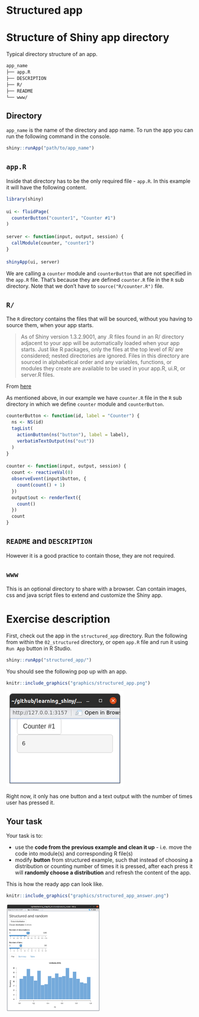 Structured app
================

# Structure of Shiny app directory

Typical directory structure of an app.

``` bash
app_name
├── app.R
├── DESCRIPTION
├── R/
├── README
└── www/
```

## Directory

`app_name` is the name of the directory and app name. To run the app you
can run the following command in the console.

``` r
shiny::runApp("path/to/app_name")
```

## `app.R`

Inside that directory has to be the only required file - `app.R`. In
this example it will have the following content.

``` r
library(shiny)

ui <- fluidPage(
  counterButton("counter1", "Counter #1")
)

server <- function(input, output, session) {
  callModule(counter, "counter1")
}

shinyApp(ui, server)
```

We are calling a `counter` module and `counterButton` that are not
specified in the `app.R` file. That’s because they are defined
`counter.R` file in the `R` sub directory. Note that we don’t have to
`source("R/counter.R")` file.

## `R/`

The `R` directory contains the files that will be sourced, without you
having to source them, when your app starts.

> As of Shiny version 1.3.2.9001, any .R files found in an R/ directory
> adjacent to your app will be automatically loaded when your app
> starts. Just like R packages, only the files at the top level of R/
> are considered; nested directories are ignored. Files in this
> directory are sourced in alphabetical order and any variables,
> functions, or modules they create are available to be used in your
> app.R, ui.R, or server.R files.

From [here](https://shiny.rstudio.com/articles/app-formats.html)

As mentioned above, in our example we have `counter.R` file in the `R`
sub directory in which we define `counter` module and `counterButton`.

``` r
counterButton <- function(id, label = "Counter") {
  ns <- NS(id)
  tagList(
    actionButton(ns("button"), label = label),
    verbatimTextOutput(ns("out"))
  )
}

counter <- function(input, output, session) {
  count <- reactiveVal(0)
  observeEvent(input$button, {
    count(count() + 1)
  })
  output$out <- renderText({
    count()
  })
  count
}
```

## `README` and `DESCRIPTION`

However it is a good practice to contain those, they are not required.

## `www`

This is an optional directory to share with a browser. Can contain
images, css and java script files to extend and customize the Shiny app.

# Exercise description

First, check out the app in the `structured_app` directory. Run the
following from within the `02_structured` directory, or open `app.R`
file and run it using `Run App` button in R Studio.

``` r
shiny::runApp("structured_app/")
```

You should see the following pop up with an app.

``` r
knitr::include_graphics("graphics/structured_app.png")
```

![](graphics/structured_app.png)<!-- -->

Right now, it only has one button and a text output with the number of
times user has pressed it.

## Your task

Your task is to:

-   use the **code from the previous example and clean it up** -
    i.e. move the code into module(s) and corresponding R file(s)
-   modify **button** from structured example, such that instead of
    choosing a distribution or counting number of times it is pressed,
    after each press it will **randomly choose a distribution** and
    refresh the content of the app.

This is how the ready app can look like.

``` r
knitr::include_graphics("graphics/structured_app_answer.png")
```

<img src="graphics/structured_app_answer.png" width="50%" />
